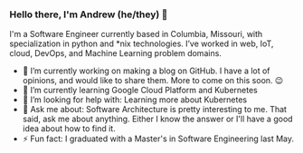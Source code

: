 ### Hello there, I'm Andrew (he/they) 👋

I'm a Software Engineer currently based in Columbia, Missouri, with specialization in python and *nix technologies. I’ve worked in web, IoT, cloud, DevOps, and Machine Learning problem domains. 

- 🔭 I’m currently working on making a blog on GitHub. I have a lot of opinions, and would like to share them. More to come on this soon. :wink: 
- 🌱 I’m currently learning Google Cloud Platform and Kubernetes
- 🤔 I’m looking for help with: Learning more about Kubernetes
- 💬 Ask me about: Software Architecture is pretty interesting to me. That said, ask me about anything. Either I know the answer or I'll have a good idea about how to find it.
- ⚡ Fun fact: I graduated with a Master's in Software Engineering last May.
